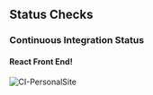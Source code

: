 ## Status Checks

### Continuous Integration Status

#### React Front End!

![CI-PersonalSite](https://github.com/morrisgwilliam/personalsite/workflows/CI-PersonalSite/badge.svg)
